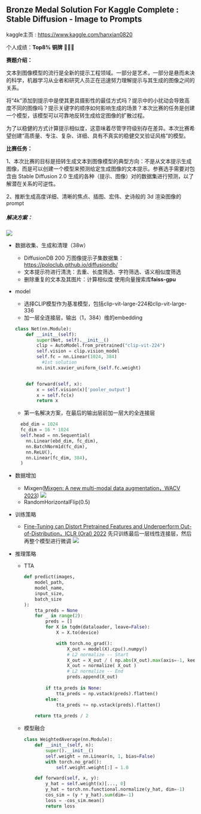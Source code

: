 ## Bronze Medal Solution For Kaggle Complete : Stable Diffusion - Image to Prompts

kaggle主页 :  https://www.kaggle.com/hanxian0820

个人成绩：**Top8% 铜牌**  🥉🥉🥉

**赛题介绍：**

​	文本到图像模型的流行是全新的提示工程领域。一部分是艺术，一部分是悬而未决的科学，机器学习从业者和研究人员正在迅速努力理解提示与其生成的图像之间的关系。

​	将“4k”添加到提示中是使其更具摄影性的最佳方式吗？提示中的小扰动会导致高度不同的图像吗？提示关键字的顺序如何影响生成的场景？本次比赛的任务是创建一个模型，该模型可以可靠地反转生成给定图像的扩散过程。

​	为了以稳健的方式计算提示相似度，这意味着尽管字符级别存在差异。本次比赛希望创建“高质量、专注、复杂、详细、具有不真实的稳健交叉验证风格”的模型。

**比赛任务：**

1、本次比赛的目标是扭转生成文本到图像模型的典型方向：不是从文本提示生成图像，而是可以创建一个模型来预测给定生成图像的文本提示。参赛选手需要对包含由 Stable Diffusion 2.0 生成的各种（提示、图像）对的数据集进行预测，以了解潜在关系的可逆性。

2、推断生成高度详细、清晰的焦点、插图、宏伟、史诗般的 3d 渲染图像的prompt

##### 解决方案：
![](https://github.com/Hanxian2Ai/image2prompt/blob/main/md_image/Snipaste_2023-05-19_21-57-49.png)

- 数据收集、生成和清理（38w）

  - DiffusionDB 200 万图像提示子集数据集：https://poloclub.github.io/diffusiondb/
  - 文本提示符进行清洗：去重、长度筛选、字符筛选、语义相似度筛选
  - 删除重复的文本及其图片：计算相似度 使用向量搜索库**faiss-gpu**

- model

  - 选择CLIP模型作为基准模型，包括clip-vit-large-224和clip-vit-large-336
  - 加一层全连接层，输出（1，384）维的embedding

  ```python
  class Net(nn.Module):
      def __init__(self):
          super(Net, self).__init__()
          clip = AutoModel.from_pretrained("clip-vit-224")
          self.vision = clip.vision_model
          self.fc = nn.Linear(1024, 384)
         	#1st solution
          nn.init.xavier_uniform_(self.fc.weight)
  
  
      def forward(self, x):
          x = self.vision(x)['pooler_output']
          x = self.fc(x)
          return x
  ```

  - 第一名解决方案，在最后的输出层前加一层大的全连接层


  ```python
    ebd_dim = 1024
    fc_dim = 16 * 1024
    self.head = nn.Sequential(
      nn.Linear(ebd_dim, fc_dim),
      nn.BatchNorm1d(fc_dim),
      nn.ReLU(),
      nn.Linear(fc_dim, 384),
    )
  ```

- 数据增加

  - Mixgen([Mixgen: A new multi-modal data augmentation，WACV 2023](https://openaccess.thecvf.com/content/WACV2023W/Pretrain/html/Hao_MixGen_A_New_Multi-Modal_Data_Augmentation_WACVW_2023_paper.html))
  ![](https://github.com/Hanxian2Ai/image2prompt/blob/main/md_image/Snipaste_2023-05-21_19-59-15.png)
  - RandomHorizontalFlip(0.5)

- 训练策略

  - [Fine-Tuning can Distort Pretrained Features and Underperform Out-of-Distribution，ICLR (Oral) 2022](https://arxiv.org/abs/2202.10054) 
  先只训练最后一层线性连接层，然后再整个模型进行微调
  ![](https://github.com/Hanxian2Ai/image2prompt/blob/main/md_image/Snipaste_2023-05-21_20-00-28.png)

- 推理策略

  - TTA

    ```python
    def predict(images,
        model_path,
        model_name,
        input_size,
        batch_size
    ):   
        tta_preds = None
        for _ in range(2):
            preds = []
            for X in tqdm(dataloader, leave=False):
                X = X.to(device)
    
                with torch.no_grad():
                    X_out = model(X).cpu().numpy()
                    # L2 normalize -- Start
                    X_out = X_out / ( np.abs(X_out).max(axis=-1, keepdims=True) + 1e-8)  
                    X_out = normalize( X_out )
                    # L2 normalize -- End
                    preds.append(X_out)
                    
            if tta_preds is None:
                tta_preds = np.vstack(preds).flatten()
            else:
                tta_preds += np.vstack(preds).flatten()
        
        return tta_preds / 2
    ```

    

  - 模型融合

    ```python
    class WeightedAverage(nn.Module):
        def __init__(self, n):
            super().__init__()
            self.weight = nn.Linear(n, 1, bias=False)
            with torch.no_grad():
                self.weight.weight[:] = 1.0
    
        def forward(self, x, y):
            y_hat = self.weight(x)[..., 0]
            y_hat = torch.nn.functional.normalize(y_hat, dim=-1)
            cos_sim = (y * y_hat).sum(dim=-1)
            loss = -cos_sim.mean()
            return loss
    ```

    



